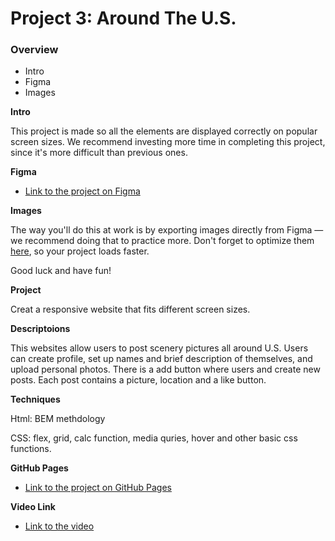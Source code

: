 # Project 3: Around The U.S.

### Overview

- Intro
- Figma
- Images

**Intro**

This project is made so all the elements are displayed correctly on popular screen sizes. We recommend investing more time in completing this project, since it's more difficult than previous ones.

**Figma**

- [Link to the project on Figma](https://www.figma.com/file/ii4xxsJ0ghevUOcssTlHZv/Sprint-3%3A-Around-the-US?node-id=0%3A1)

**Images**

The way you'll do this at work is by exporting images directly from Figma — we recommend doing that to practice more. Don't forget to optimize them [here](https://tinypng.com/), so your project loads faster.

Good luck and have fun!

**Project**

Creat a responsive website that fits different screen sizes.

**Descriptoions**

This websites allow users to post scenery pictures all around U.S. Users can create profile, set up names and brief description of themselves, and upload personal photos. There is a add button where users and create new posts. Each post contains a picture, location and a like button.

**Techniques**

Html: BEM methdology

CSS: flex, grid, calc function, media quries, hover and other basic css functions.

**GitHub Pages**

- [Link to the project on GitHub Pages](https://jlcoding01.github.io/se_project_aroundtheus/)

**Video Link**

- [Link to the video](https://drive.google.com/file/d/1Xvo8l0zBPzOXSIsmVW-PRaZ8JTKQ1hbP/view?usp=sharing)
